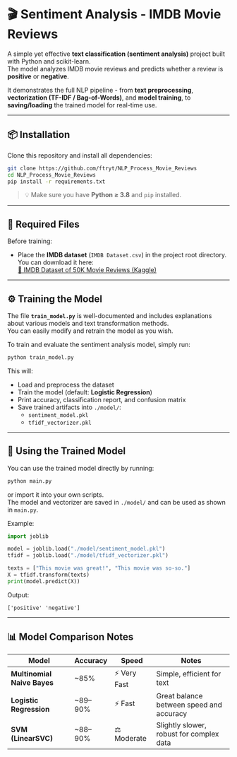 # 🎬 Sentiment Analysis - IMDB Movie Reviews

A simple yet effective **text classification (sentiment analysis)** project built with Python and scikit-learn.  
The model analyzes IMDB movie reviews and predicts whether a review is **positive** or **negative**.

It demonstrates the full NLP pipeline - from **text preprocessing**, **vectorization (TF-IDF / Bag-of-Words)**, and **model training**, to **saving/loading** the trained model for real-time use.

---

## 📦 Installation

Clone this repository and install all dependencies:

```bash
git clone https://github.com/ftryt/NLP_Process_Movie_Reviews
cd NLP_Process_Movie_Reviews
pip install -r requirements.txt
```

> 💡 Make sure you have **Python ≥ 3.8** and `pip` installed.

---

## 🧰 Required Files

Before training:

- Place the **IMDB dataset** (`IMDB Dataset.csv`) in the project root directory.  
  You can download it here:  
  [📁 IMDB Dataset of 50K Movie Reviews (Kaggle)](https://www.kaggle.com/datasets/lakshmi25npathi/imdb-dataset-of-50k-movie-reviews)

---

## ⚙️ Training the Model

The file **`train_model.py`** is well-documented and includes explanations about various models and text transformation methods.  
You can easily modify and retrain the model as you wish.

To train and evaluate the sentiment analysis model, simply run:

```bash
python train_model.py
```

This will:

- Load and preprocess the dataset  
- Train the model (default: **Logistic Regression**)  
- Print accuracy, classification report, and confusion matrix  
- Save trained artifacts into `./model/`:
  - `sentiment_model.pkl`
  - `tfidf_vectorizer.pkl`

---

## 🧪 Using the Trained Model

You can use the trained model directly by running:

```bash
python main.py
```

or import it into your own scripts.  
The model and vectorizer are saved in `./model/` and can be used as shown in `main.py`.

Example:

```python
import joblib

model = joblib.load("./model/sentiment_model.pkl")
tfidf = joblib.load("./model/tfidf_vectorizer.pkl")

texts = ["This movie was great!", "This movie was so-so."]
X = tfidf.transform(texts)
print(model.predict(X))
```

Output:
```
['positive' 'negative']
```

---

## 📊 Model Comparison Notes

| Model                       | Accuracy | Speed       | Notes                                    |
|-----------------------------|----------|-------------|------------------------------------------|
| **Multinomial Naive Bayes** | ~85%     | ⚡ Very Fast | Simple, efficient for text               |
| **Logistic Regression**     | ~89–90%  | ⚡ Fast      | Great balance between speed and accuracy |
| **SVM (LinearSVC)**         | ~88–90%  | ⚖️ Moderate | Slightly slower, robust for complex data |

